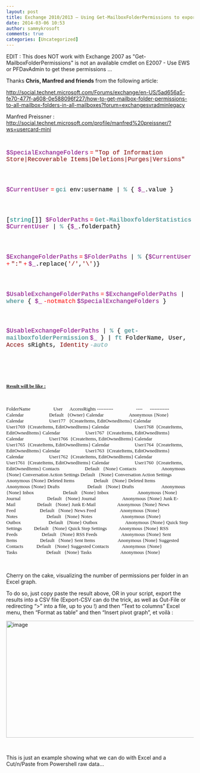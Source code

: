 ```yaml
---
layout: post
title: Exchange 2010/2013 – Using Get-MailboxFolderPermissions to export MAPI permissions of folders for a given mailbox
date: 2014-03-06 10:53
author: sammykrosoft
comments: true
categories: [Uncategorized]
---
```

EDIT : This does NOT work with Exchange 2007 as "Get-MailboxFolderPermissions" is not an available cmdlet on E2007 - Use EWS or PFDavAdmin to get these permissions ...

Thanks <strong>Chris, Manfred and friends</strong> from the following article:

<a title="http://social.technet.microsoft.com/Forums/exchange/en-US/5ad656a5-fe70-477f-a608-0e588096f227/how-to-get-mailbox-folder-permissions-to-all-mailbox-folders-in-all-mailboxes?forum=exchangesvradminlegacy" href="http://social.technet.microsoft.com/Forums/exchange/en-US/5ad656a5-fe70-477f-a608-0e588096f227/how-to-get-mailbox-folder-permissions-to-all-mailbox-folders-in-all-mailboxes?forum=exchangesvradminlegacy">http://social.technet.microsoft.com/Forums/exchange/en-US/5ad656a5-fe70-477f-a608-0e588096f227/how-to-get-mailbox-folder-permissions-to-all-mailbox-folders-in-all-mailboxes?forum=exchangesvradminlegacy</a>

Manfred Preissner : <a title="http://social.technet.microsoft.com/profile/manfred%20preissner/?ws=usercard-mini" href="http://social.technet.microsoft.com/profile/manfred%20preissner/?ws=usercard-mini">http://social.technet.microsoft.com/profile/manfred%20preissner/?ws=usercard-mini</a>

&nbsp;
<div style="line-height: normal;margin-bottom: 0pt"><span style="color: purple;font-family: 'Courier New';font-size: 12pt">$SpecialExchangeFolders</span> <span style="color: red;font-family: 'Courier New';font-size: 12pt">=</span> <span style="color: maroon;font-family: 'Courier New';font-size: 12pt">"Top of Information Store|Recoverable Items|Deletions|Purges|Versions"</span></div>
&nbsp;

&nbsp;
<div style="line-height: normal;margin-bottom: 0pt"><span style="color: purple;font-family: 'Courier New';font-size: 12pt">$CurrentUser</span> <span style="color: red;font-family: 'Courier New';font-size: 12pt">=</span> <b><span style="color: cadetblue;font-family: 'Courier New';font-size: 12pt">gci</span></b><span style="color: black;font-family: 'Courier New';font-size: 12pt"> env:username | </span><b><span style="color: cadetblue;font-family: 'Courier New';font-size: 12pt">%</span></b><span style="color: black;font-family: 'Courier New';font-size: 12pt"> { </span><span style="color: purple;font-family: 'Courier New';font-size: 12pt">$_</span><span style="color: black;font-family: 'Courier New';font-size: 12pt">.value } </span></div>
&nbsp;

&nbsp;
<div style="line-height: normal;margin-bottom: 0pt"><span style="color: black;font-family: 'Courier New';font-size: 12pt">[</span><span style="color: teal;font-family: 'Courier New';font-size: 12pt">string</span><span style="color: black;font-family: 'Courier New';font-size: 12pt">[]] </span><span style="color: purple;font-family: 'Courier New';font-size: 12pt">$FolderPaths</span> <span style="color: red;font-family: 'Courier New';font-size: 12pt">=</span> <b><span style="color: cadetblue;font-family: 'Courier New';font-size: 12pt">Get-MailboxfolderStatistics</span></b> <span style="color: purple;font-family: 'Courier New';font-size: 12pt">$CurrentUser</span><span style="color: black;font-family: 'Courier New';font-size: 12pt"> | </span><b><span style="color: cadetblue;font-family: 'Courier New';font-size: 12pt">%</span></b><span style="color: black;font-family: 'Courier New';font-size: 12pt"> {</span><span style="color: purple;font-family: 'Courier New';font-size: 12pt">$_</span><span style="color: black;font-family: 'Courier New';font-size: 12pt">.folderpath} </span></div>
&nbsp;

&nbsp;
<div style="line-height: normal;margin-bottom: 0pt"><span style="color: purple;font-family: 'Courier New';font-size: 12pt">$ExchangeFolderPaths</span> <span style="color: red;font-family: 'Courier New';font-size: 12pt">=</span> <span style="color: purple;font-family: 'Courier New';font-size: 12pt">$FolderPaths</span><span style="color: black;font-family: 'Courier New';font-size: 12pt"> | </span><b><span style="color: cadetblue;font-family: 'Courier New';font-size: 12pt">%</span></b><span style="color: black;font-family: 'Courier New';font-size: 12pt"> {</span><span style="color: purple;font-family: 'Courier New';font-size: 12pt">$CurrentUser</span> <span style="color: red;font-family: 'Courier New';font-size: 12pt">+</span> <span style="color: maroon;font-family: 'Courier New';font-size: 12pt">":"</span> <span style="color: red;font-family: 'Courier New';font-size: 12pt">+</span> <span style="color: purple;font-family: 'Courier New';font-size: 12pt">$_</span><span style="color: black;font-family: 'Courier New';font-size: 12pt">.replace(</span><span style="color: maroon;font-family: 'Courier New';font-size: 12pt">'/'</span><span style="color: black;font-family: 'Courier New';font-size: 12pt">,</span><span style="color: maroon;font-family: 'Courier New';font-size: 12pt">'\'</span><span style="color: black;font-family: 'Courier New';font-size: 12pt">)} </span></div>
&nbsp;

&nbsp;
<div style="line-height: normal;margin-bottom: 0pt"><span style="color: purple;font-family: 'Courier New';font-size: 12pt">$UsableExchangeFolderPaths</span> <span style="color: red;font-family: 'Courier New';font-size: 12pt">=</span> <span style="color: purple;font-family: 'Courier New';font-size: 12pt">$ExchangeFolderPaths</span><span style="color: black;font-family: 'Courier New';font-size: 12pt"> | </span><b><span style="color: cadetblue;font-family: 'Courier New';font-size: 12pt">where</span></b><span style="color: black;font-family: 'Courier New';font-size: 12pt"> { </span><span style="color: purple;font-family: 'Courier New';font-size: 12pt">$_</span> <span style="color: red;font-family: 'Courier New';font-size: 12pt">-notmatch</span> <span style="color: purple;font-family: 'Courier New';font-size: 12pt">$SpecialExchangeFolders</span><span style="color: black;font-family: 'Courier New';font-size: 12pt"> } </span></div>
&nbsp;

&nbsp;
<div style="line-height: normal;margin-bottom: 0pt"><span style="color: purple;line-height: 107%;font-family: 'Courier New';font-size: 12pt">$UsableExchangeFolderPaths</span><span style="color: black;line-height: 107%;font-family: 'Courier New';font-size: 12pt"> | </span><b><span style="color: cadetblue;line-height: 107%;font-family: 'Courier New';font-size: 12pt">%</span></b><span style="color: black;line-height: 107%;font-family: 'Courier New';font-size: 12pt"> { </span><b><span style="color: cadetblue;line-height: 107%;font-family: 'Courier New';font-size: 12pt">get-mailboxfolderPermission</span></b> <span style="color: purple;line-height: 107%;font-family: 'Courier New';font-size: 12pt">$_</span><span style="color: black;line-height: 107%;font-family: 'Courier New';font-size: 12pt"> } | </span><b><span style="color: cadetblue;line-height: 107%;font-family: 'Courier New';font-size: 12pt">ft</span></b><span style="color: black;line-height: 107%;font-family: 'Courier New';font-size: 12pt"> FolderName, User, </span><span style="color: maroon;line-height: 107%;font-family: 'Courier New';font-size: 12pt">Acces</span><span style="color: black;line-height: 107%;font-family: 'Courier New';font-size: 12pt"> sRights, </span><span style="color: maroon;line-height: 107%;font-family: 'Courier New';font-size: 12pt">Identity</span> <i><span style="color: cadetblue;line-height: 107%;font-family: 'Courier New';font-size: 12pt">-auto</span></i></div>
&nbsp;

&nbsp;

&nbsp;
<div style="line-height: normal;margin-bottom: 0pt"></div>
<span style="font-family: Lucida Console;font-size: small"><strong><u>Result will be like :</u></strong></span>

&nbsp;

<span style="font-family: Lucida Console;font-size: small">FolderName                   User      AccessRights
----------                   ----      ------------
Calendar                     Default   {Owner}
Calendar                     Anonymous {None}
Calendar                     User177   {CreateItems, EditOwnedItems}
Calendar                     User1769  {CreateItems, EditOwnedItems}
Calendar                     User1768  {CreateItems, EditOwnedItems}
Calendar                     User1767  {CreateItems, EditOwnedItems}
Calendar                     User1766  {CreateItems, EditOwnedItems}
Calendar                     User1765  {CreateItems, EditOwnedItems}
Calendar                     User1764  {CreateItems, EditOwnedItems}
Calendar                     User1763  {CreateItems, EditOwnedItems}
Calendar                     User1762  {CreateItems, EditOwnedItems}
Calendar                     User1761  {CreateItems, EditOwnedItems}
Calendar                     User1760  {CreateItems, EditOwnedItems}
Contacts                     Default   {None}
Contacts                     Anonymous {None}
Conversation Action Settings Default   {None}
Conversation Action Settings Anonymous {None}
Deleted Items                Default   {None}
Deleted Items                Anonymous {None}
Drafts                       Default   {None}
Drafts                       Anonymous {None}
Inbox                        Default   {None}
Inbox                        Anonymous {None}
Journal                      Default   {None}
Journal                      Anonymous {None}
Junk E-Mail                  Default   {None}
Junk E-Mail                  Anonymous {None}
News Feed                    Default   {None}
News Feed                    Anonymous {None}
Notes                        Default   {None}
Notes                        Anonymous {None}
Outbox                       Default   {None}
Outbox                       Anonymous {None}
Quick Step Settings          Default   {None}
Quick Step Settings          Anonymous {None}
RSS Feeds                    Default   {None}
RSS Feeds                    Anonymous {None}
Sent Items                   Default   {None}
Sent Items                   Anonymous {None}
Suggested Contacts           Default   {None}
Suggested Contacts           Anonymous {None}
Tasks                        Default   {None}
Tasks                        Anonymous {None}</span>

&nbsp;

Cherry on the cake, visualizing the number of permissions per folder in an Excel graph.

To do so, just copy paste the result above, OR in your script, export the results into a CSV file (Export-CSV can do the trick, as well as Out-File or redirecting “&gt;” into a file, up to you !) and then “Text to columns” Excel menu, then “Format as table” and then “Insert pivot graph”, et voilà :

<a href="https://msdnshared.blob.core.windows.net/media/TNBlogsFS/prod.evol.blogs.technet.com/CommunityServer.Blogs.Components.WeblogFiles/00/00/00/73/61/metablogapi/4645.image_6.png"><img title="image" src="https://msdnshared.blob.core.windows.net/media/TNBlogsFS/prod.evol.blogs.technet.com/CommunityServer.Blogs.Components.WeblogFiles/00/00/00/73/61/metablogapi/1462.image_thumb_2.png" alt="image" width="526" height="313" border="0" /></a>

&nbsp;

This is just an example showing what we can do with Excel and a Cut/n/Paste from Powershell raw data…
